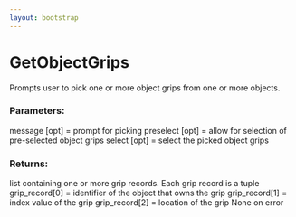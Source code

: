 ```yaml
---
layout: bootstrap
---
```


# GetObjectGrips

Prompts user to pick one or more object grips from one or more objects.
          

### Parameters:

message [opt] = prompt for picking
preselect [opt] = allow for selection of pre-selected object grips
select [opt] = select the picked object grips
        

### Returns:


list containing one or more grip records. Each grip record is a tuple
  grip_record[0] = identifier of the object that owns the grip
  grip_record[1] = index value of the grip
  grip_record[2] = location of the grip
None on error
        


